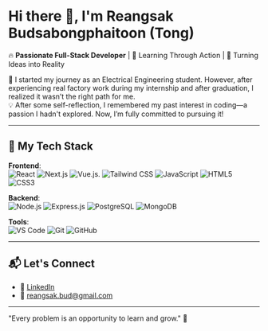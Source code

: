 # Hi there 👋, I'm Reangsak Budsabongphaitoon (Tong)


🔥 **Passionate Full-Stack Developer** | 🌟 Learning Through Action | 🔧 Turning Ideas into Reality

🌟 I started my journey as an Electrical Engineering student. However, after experiencing real factory work during my internship and after graduation, I realized it wasn’t the right path for me.  
💡 After some self-reflection, I remembered my past interest in coding—a passion I hadn't explored. Now, I’m fully committed to pursuing it!

---

## 🚀 My Tech Stack

**Frontend**:  
![React](https://img.shields.io/badge/-React-61DAFB?logo=react&logoColor=black&style=flat) 
![Next.js](https://img.shields.io/badge/-Next.js-black?logo=next.js&logoColor=white&style=flat) 
![Vue.js](https://img.shields.io/badge/-Vue.js-4fc08d?style=flat&logo=vuedotjs&logoColor=white).
![Tailwind CSS](https://img.shields.io/badge/-Tailwind%20CSS-38B2AC?logo=tailwind-css&logoColor=white&style=flat) 
![JavaScript](https://img.shields.io/badge/-JavaScript-F7DF1E?logo=javascript&logoColor=black&style=flat) 
![HTML5](https://img.shields.io/badge/-HTML5-E34F26?logo=html5&logoColor=white&style=flat) 
![CSS3](https://img.shields.io/badge/-CSS3-1572B6?logo=css3&logoColor=white&style=flat)

**Backend**:  
![Node.js](https://img.shields.io/badge/-Node.js-339933?logo=node.js&logoColor=white&style=flat) 
![Express.js](https://img.shields.io/badge/-Express.js-black?logo=express&logoColor=white&style=flat) 
![PostgreSQL](https://img.shields.io/badge/-PostgreSQL-336791?logo=postgresql&logoColor=white&style=flat) 
![MongoDB](https://img.shields.io/badge/-MongoDB-47A248?logo=mongodb&logoColor=white&style=flat) 

**Tools**:  
![VS Code](https://img.shields.io/badge/-VS%20Code-007ACC?logo=visual-studio-code&logoColor=white&style=flat) 
![Git](https://img.shields.io/badge/-Git-F05032?logo=git&logoColor=white&style=flat) 
![GitHub](https://img.shields.io/badge/-GitHub-181717?logo=github&logoColor=white&style=flat) 

---

## 📬 Let's Connect
- 💼 [LinkedIn](https://www.linkedin.com/in/reangsak-budsabonphaitoon-109412337/)  
- 📧 reangsak.bud@gmail.com

---

"Every problem is an opportunity to learn and grow." 🌟
